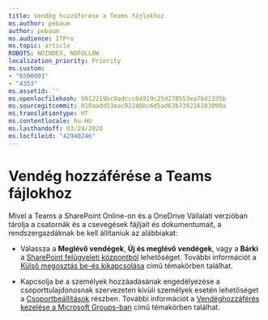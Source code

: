 ```yaml
---
title: Vendég hozzáférése a Teams fájlokhoz
ms.author: pebaum
author: pebaum
ms.audience: ITPro
ms.topic: article
ROBOTS: NOINDEX, NOFOLLOW
localization_priority: Priority
ms.custom:
- "6500001"
- "4353"
ms.assetid: ''
ms.openlocfilehash: 9912219bc9adccc04919c25d278553ea76d2335b
ms.sourcegitcommit: 018aadd53eac92248bc6d5ad63b739216103090a
ms.translationtype: HT
ms.contentlocale: hu-HU
ms.lasthandoff: 03/24/2020
ms.locfileid: "42940246"
---
```

# <a name="guest-access-to-teams-files"></a>Vendég hozzáférése a Teams fájlokhoz

Mivel a Teams a SharePoint Online-on és a OneDrive Vállalati verzióban tárolja a csatornák és a csevegések fájljait és dokumentumait, a rendszergazdáknak be kell állítaniuk az alábbiakat:

- Válassza a **Meglévő vendégek**, **Új és meglévő vendégek**, vagy a **Bárki** a [SharePoint felügyeleti központból](https://admin.microsoft.com/sharepoint?page=sharing&modern=true) lehetőséget. További információt a [ Külső megosztás be-és kikapcsolása](https://docs.microsoft.com/sharepoint/turn-external-sharing-on-or-off) című témakörben találhat.

- Kapcsolja be a személyek hozzáadásának engedélyezése a csoporttulajdonosnak szervezeten kívüli személyek esetén lehetőséget a [Csoportbeállítások](https://admin.microsoft.com/Adminportal/Home?source=applauncher#/SettingsMultiPivot/:/Settings/L1/O365Groups) részben. További információt a [Vendéghozzáférés kezelése a Microsoft Groups-ban](https://docs.microsoft.com/microsoftteams/teams-dependencies#control-guest-access-in-office-365-groups) című témakörben találhat.
